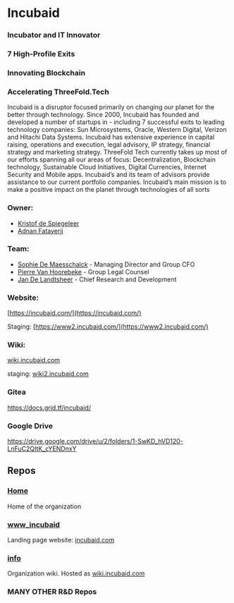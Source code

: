 # Incubaid

### Incubator and IT Innovator

### 7 High-Profile Exits
### Innovating Blockchain 
### Accelerating ThreeFold.Tech
Incubaid is a disruptor focused primarily on changing our planet for the better through technology. Since 2000, Incubaid has founded and developed a number of startups in - including 7 successful exits to leading technology companies: Sun Microsystems, Oracle, Western Digital, Verizon and Hitachi Data Systems. Incubaid has extensive experience in capital raising, operations and execution, legal advisory, IP strategy, financial strategy and marketing strategy. ThreeFold Tech currently takes up most of our efforts spanning all our areas of focus: Decentralization, Blockchain technology, Sustainable Cloud Initiatives, Digital Currencies, Internet Security and Mobile apps. Incubaid’s and its team of advisors provide assistance to our current portfolio companies. Incubaid’s main mission is to make a positive impact on the planet through technologies of all sorts

### Owner: 
* [Kristof de Spiegeleer](https://github.com/despiegk/)
* [Adnan Fatayerji](https://github.com/AdnanFatayerji)

### Team:
* [Sophie De Maesschalck](https://www.linkedin.com/in/sophiedemaesschalck/) - Managing Director and Group CFO
* [Pierre Van Hoorebeke](https://www.linkedin.com/in/pierre-van-hoorebeke-5958343/) - Group Legal Counsel
* [Jan De Landtsheer](https://www.linkedin.com/in/jand2/) - Chief Research and Development

### Website:

[https://incubaid.com/](https://incubaid.com/)

Staging: [https://www2.incubaid.com/](https://www2.incubaid.com/)

### Wiki:

[wiki.incubaid.com](http://wiki.incubaid.com/)

staging: [wiki2.incubaid.com](http://wiki2.incubaid.com)

### Gitea
https://docs.grid.tf/incubaid/

### Google Drive
https://drive.google.com/drive/u/2/folders/1-SwKD_hVD120-LnFuC2QItK_cYENDnxY

## Repos

### [Home](https://github.com/Incubaid/home)
Home of the organization

### [www_incubaid](https://github.com/Incubaid/www_incubaid)
Landing page website: [incubaid.com](https://incubaid.com) 

### [info](https://github.com/Incubaid/info_incubaid)
Organization wiki. Hosted as [wiki.incubaid.com](http://wiki.incubaid.com/)

### MANY OTHER R&D Repos
